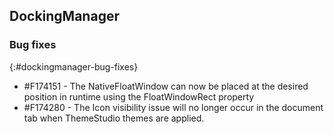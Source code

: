 ## DockingManager

### Bug fixes
{:#dockingmanager-bug-fixes}

* \#F174151 - The NativeFloatWindow can now be placed at the desired position in runtime using the FloatWindowRect property
* \#F174280 - The Icon visibility issue will no longer occur in the document tab when ThemeStudio themes are applied.
